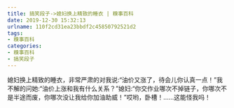 ```yaml
---
title: 搞笑段子->媳妇换上精致的睡衣 | 糗事百科
date: 2019-12-30 15:32:13
urlname: 110f2cd31ea23bbdf2c45850792521d2
tags: 
- 糗事百科
categories:
- 糗事百科
- 搞笑段子
---
```

媳妇换上精致的睡衣，非常严肃的对我说:“油价又涨了，待会儿你认真一点！”我不解的问她:“油价上涨和我有什么关系？”媳妇:“你交作业哪次不掉链子，你哪次不是半途而废，你哪次没让我给你加油助威！”哎哟，卧槽！……这能怪我吗！


